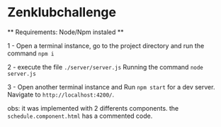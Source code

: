 # Zenklubchallenge

** Requirements:  Node/Npm instaled **

1 - Open a terminal instance, go to the project directory and run the command `npm i`

2 - execute the file `./server/server.js` Running the command  `node server.js` 

3 - Open another terminal instance and Run `npm start` for a dev server. Navigate to `http://localhost:4200/`. 



obs: it was implemented with 2 differents components. the `schedule.component.html` has a commented code.